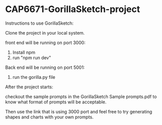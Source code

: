 # CAP6671-GorillaSketch-project

Instructions to use GorillaSketch:


Clone the project in your local system. 

front end will be running on port 3000:
1. Install npm
2. run "npm run dev"

Back end will be running on port 5001:

1. run the gorilla.py file 

After the project starts:

checkout the sample prompts in the GorillaSketch Sample prompts.pdf to know what format of prompts will be acceptable. 

Then use the link that is using 3000 port and feel free to try generating shapes and charts with your own prompts.



